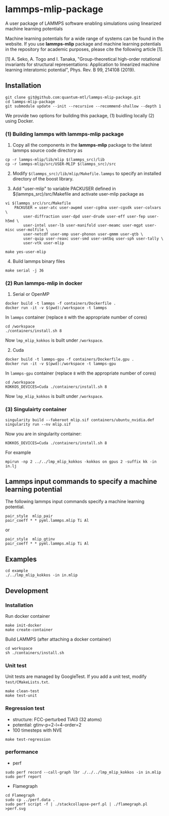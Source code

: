 # lammps-mlip-package
A user package of LAMMPS software enabling simulations using linearized machine learning potentials

Machine learning potentials for a wide range of systems can be found in the website. If you use **lammps-mlip** package and machine learning potentials in the repository for academic purposes, please cite the following article [1].

[1] A. Seko, A. Togo and I. Tanaka, "Group-theoretical high-order rotational invariants for structural representations: Application to linearized machine learning interatomic potential", Phys. Rev. B 99, 214108 (2019).

## Installation
```shell
git clone git@github.com:quantum-mtl/lammps-mlip-package.git
cd lammps-mlip-package
git submodule update --init --recursive --recommend-shallow --depth 1 
```

We provide two options for building this package, (1) buidling locally (2) using Docker.

### (1) Building lammps with lammps-mlip package

1. Copy all the components in the **lammps-mlip** package to the latest lammps source code directory as
```shell
cp -r lammps-mlip/lib/mlip $(lammps_src)/lib
cp -r lammps-mlip/src/USER-MLIP $(lammps_src)/src
```
2. Modify `$(lammps_src)/lib/mlip/Makefile.lammps` to specify an installed directory of the boost library.

3. Add "user-mlip" to variable PACKUSER defined in $(lammps_src)/src/Makefile and activate user-mlip package as
```shell
vi $(lammps_src)/src/Makefile
    PACKUSER = user-atc user-awpmd user-cgdna user-cgsdk user-colvars \
        user-diffraction user-dpd user-drude user-eff user-fep user-h5md \
        user-intel user-lb user-manifold user-meamc user-mgpt user-misc user-molfile \
        user-netcdf user-omp user-phonon user-qmmm user-qtb \
        user-quip user-reaxc user-smd user-smtbq user-sph user-tally \
        user-vtk user-mlip

make yes-user-mlip
```
4. Build lammps binary files
```shell
make serial -j 36
```

### (2) Run lammps-mlip in docker
1. Serial or OpenMP
```shell
docker build -t lammps -f containers/Dockerfile .
docker run -it -v $(pwd):/workspace -t lammps
```

In `lammps` container (replace `8` with the appropriate number of cores)
```
cd /workspace
./containers/install.sh 8
```
Now `lmp_mlip_kokkos` is built under `/workspace`.

2. Cuda
```shell
docker build -t lammps-gpu -f containers/Dockerfile.gpu .
docker run -it -v $(pwd):/workspace -t lammps-gpu
```

In `lammps-gpu` container (replace `8` with the appropriate number of cores)
```
cd /workspace
KOKKOS_DEVICES=Cuda ./containers/install.sh 8
```
Now `lmp_mlip_kokkos` is built under `/workspace`.

### (3) Singulairty container
```
singularity build --fakeroot mlip.sif containers/ubuntu_nvidia.def
singularity run --nv mlip.sif
```

Now you are in singularity container:
```
KOKKOS_DEVICES=Cuda ./containers/install.sh 8
```

For example
```
mpirun -np 2 ../../lmp_mlip_kokkos -kokkos on gpus 2 -suffix kk -in in.lj
```

## Lammps input commands to specify a machine learning potential

The following lammps input commands specify a machine learning potential.
```
pair_style  mlip_pair
pair_coeff * * pyml.lammps.mlip Ti Al    
```
or
```
pair_style  mlip_gtinv
pair_coeff * * pyml.lammps.mlip Ti Al    
```

## Examples
```
cd example
./../lmp_mlip_kokkos -in in.mlip
```

## Development

### Installation
Run docker container
```
make init-docker
make create-container
```

Build LAMMPS (after attaching a docker container)
```
cd workspace
sh ./containers/install.sh
```

### Unit test
Unit tests are managed by GoogleTest.
If you add a unit test, modify `test/CMakeLists.txt`.
```
make clean-test
make test-unit
```

### Regression test
- structure: FCC-perturbed TiAl3 (32 atoms)
- potential: gtinv-p=2-l=4-order=2
- 100 timesteps with NVE

```
make test-regression
```

### performance
- perf
```
sudo perf record --call-graph lbr ./../../lmp_mlip_kokkos -in in.mlip
sudo perf report
```

- Flamegraph
```
cd Flamegraph
sudo cp ../perf.data .
sudo perf script -f | ./stackcollapse-perf.pl | ./flamegraph.pl >perf.svg
```
